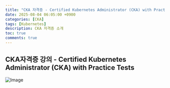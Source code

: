 ```yaml
---
title: "CKA 자격증 - Certified Kubernetes Administrator (CKA) with Practice Tests Udemy강의"
date: 2025-08-04 06:05:00 +0900
categories: [CKA]
tags: [Kubernetes]
description: CKA 자격증 소개
toc: true
comments: true
---
```


## CKA자격증 강의 - **Certified Kubernetes Administrator (CKA) with Practice Tests**

![Image](https://prod-files-secure.s3.us-west-2.amazonaws.com/e6db513d-ec54-40ff-aa74-2487b0bcfe15/d09667c5-05d9-4ebd-8fb7-a52ce658ded1/Untitled.png?X-Amz-Algorithm=AWS4-HMAC-SHA256&X-Amz-Content-Sha256=UNSIGNED-PAYLOAD&X-Amz-Credential=ASIAZI2LB466Q4OZJP7I%2F20250805%2Fus-west-2%2Fs3%2Faws4_request&X-Amz-Date=20250805T061127Z&X-Amz-Expires=3600&X-Amz-Security-Token=IQoJb3JpZ2luX2VjEB4aCXVzLXdlc3QtMiJGMEQCIFQCzdseF4dRagIT812MVNQGwDEqHmMfahnka%2BjykwozAiAD9FWtIbWWpBvVFJDF4p1%2BgFvs7t8%2F7c%2B%2FhrT91TvgYir%2FAwhXEAAaDDYzNzQyMzE4MzgwNSIMi7RN8Uai1yXqhl6eKtwD8c2V40XqaF8iFOgJO6Q4owBKdloBuRLh77RXRQ0VWCtQc2Kri2%2FD36rsj8lgmz6k7r4QvGzDl0b%2FXHuO4XrNLBnyfV1dRosjpyLHsj3zKt2CpLukRhrmEfZsNW%2Fs%2BNDx0mnUmFKFnf0VAZaM6txngn%2FvCFySlvOKU5p692aZGn0%2BVpOx44RcXI%2FrFiCVD3PlTzuCIIZTfcjJ5KVd80YMCkhELfoClTq5t0yygkmWJaLtkyJgGMld5WIk7D4H%2BYfLbtZ9zCUPKf1uoBDkxdV7eI9olRyGm5bsPWl6brpDgM7ClRjON8RKIhbAlsfNtBKIWKg19msAECrBfHXz2pDyW%2BnJkKITAcJc%2Bb%2FCUrFHLmK8C2s89kFK1pO71csRmJMcXGwSxiTUN2EW6xlKXMuhHQrZSAIehswrvlkY3oW92zGL%2F8KrEyoUeEbLglVhUK70DUpouX6szegJYZLXTA4zlIR%2FO7q%2BY74WtkARV9Ar6bMwLq9n37gWqcQ3u57H0ztoMnu%2FEThE5eFTupYK02erNjjm6yMGGR51nEOI2l00y81Ao1N3yGZCOvcMcgFK404A0whkVdHDzWvohfZDOFAS7M%2BAj6mBjYBnJwpeRS8nR7Qgg3BJYpxopWfFIpkwlLPGxAY6pgGLvhsH6CPUeFTJGg2hSA2nLS3crMEyxgSSMRKwu3jZn2ixO90lry1uR64I4VYMBqLBaQozFjyKi%2FuLmIy%2B%2BcdpA5fxj2BN9chNckoF2O%2BtkeGSunGzoEyecY6X7Ybk2emNJ5V72%2FlEzgjQMjG6%2BTzh3IG35FcWw%2BJ1X50QXJjiXxvM9C4ZGR7TbP8zmerG5byP2AAvfJJPx%2Bd%2BJEx5ds6jUyzUShlV&X-Amz-Signature=7a721d90d26e74b08306fc433214171cffaa8950e0fe66a66320279196dc0105&X-Amz-SignedHeaders=host&x-amz-checksum-mode=ENABLED&x-id=GetObject)


